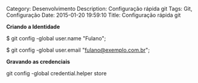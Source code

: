Category: Desenvolvimento
Description: Configuração rápida git
Tags: Git, Configuração
Date: 2015-01-20 19:59:10
Title: Configuração rápida git


**Criando a Identidade**
  
$ git config -global user.name "Fulano";
  
$ git config -global user.email "fulano@exemplo.com.br";

**Gravando as credenciais**
  
git config -global credential.helper store